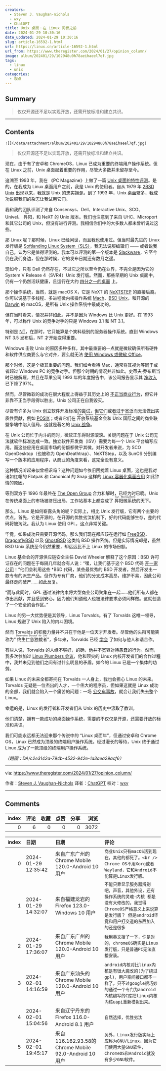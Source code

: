 ```yaml
---
creators:
  - Steven J. Vaughan-nichols
  - wxy
  - ChatGPT
title: Unix 桌面：在 Linux 问世之前
date: 2024-01-29 10:30:16
date_updated: 2024-01-29 10:30:16
slug: article-16592-1.html
url: https://linux.cn/article-16592-1.html
url_from: https://www.theregister.com/2024/01/27/opinion_column/
image: album/202401/29/102948u0h78aeihaeel7qf.jpg
tags:
  - linux
  - unix
categories:
  - 观点
---
```


## Summary

> 仅仅开源还不足以实现开放，还需开放标准和建立共识。

***

<!-- more -->

## Contents

`![](/data/attachment/album/202401/29/102948u0h78aeihaeel7qf.jpg)`

> 
> 仅仅开源还不足以实现开放，还需开放标准和建立共识。
> 
> 
> 

现在，由于有了安卓和 ChromeOS，Linux 已成为重要的终端用户操作系统。但在 Linux 之前，Unix 桌面起着重要的作用，尽管大多数并未留存至今。

追溯至 1993 年，我在 《PC Magazine》上做了一篇 [Unix 桌面的特性评测](https://books.google.com/books?id=jMKfH6i9OcYC&pg=PA220&dq=Vaughan-Nichols&hl=en&sa=X&ved=2ahUKEwi8pdG5gveDAxXhlmoFHSYsDdcQ6AF6BAgMEAI#v=onepage&q=Vaughan-Nichols&f=false)。是的，在我成为 Linux 桌面用户之前，我是 Unix 的使用者。自从 1979 年 [2BSD Unix](https://opensource.fandom.com/wiki/Berkeley_Software_Distribution) 出现以来，我就是 Unix 的忠实拥趸。到了 1993 年，Unix 桌面繁多，我成功说服我们的杂志让我试用它们。

我和我的团队评测了来自 Consensys、Dell、Interactive Unix、SCO、Univel、<ruby> 昇阳 <rt>  Sun </rt></ruby>，和 NeXT 的 Unix 版本。我们也注意到了来自 UHC、Microport 和其它公司的 Unix，但没有进行评测。我相信你们中的大多数人都未曾听说过这些。

那 Linux 呢？那时候，Linux 已经问世，而且我也使用过。但当时最先进的 Linux 发行版是 [Softlanding Linux System（SLS）](https://archiveos.org/sls/)，我无法说服编辑们 —— 或者说我自己，认为它是值得评测的。我本可以评测的第一个版本是 [Slackware](http://www.slackware.com/)，它至今仍在我们身边，但在那时候，它的发布日期还有数月之遥。

现如今，只有 Dell 仍然存在，不过它之所以至今仍在业界，不完全是因为它的 System V Release 4（SVR4）Unix 发行版。然而，那些早期的 Unix 桌面中，仍有一个仍然活跃健康，且运行在大约 [四分之一的桌面](https://www.statista.com/statistics/218089/global-market-share-of-windows-7/) 上。

那个操作系统，当然，就是 macOS X，它是 NeXT 的 [NeXTSTEP](https://www.zdnet.com/article/steve-jobs-the-next-years/) 的直接后裔。你可以说基于多线程、多进程微内核操作系统 [Mach](https://developer.apple.com/library/archive/documentation/Darwin/Conceptual/KernelProgramming/Mach/Mach.html)、[BSD Unix](https://docs.freebsd.org/en/articles/explaining-bsd/)，和开源的 [Darwin](https://github.com/apple/darwin-xnu) 的 macOS，是所有 Unix 操作系统中最成功的。

但在当时看来，情况并非如此。并不是因为 Windows 比 Unix 更好。在 1993 年，可以称作 Unix 的竞争对手的只是 Windows 3.1 和 NT 3.1。

特别是 [NT](https://www.theregister.com/2023/12/19/windows_nt_30_years_on/)，在那时，它只能算是个笑料级别的服务器操作系统。直到 Windows NT 3.5 发布后，NT 才开始变得重要。

Windows 击败 Unix 的原因多种多样。其中最重要的一点就是微软确保所有硬件和软件供应商要么与它对齐，要么就无法 [使用 Windows 或微软 Office](http://www.practical-tech.com/business/b020298.htm)。

那个时候，这是个极其重要的问题。我们如今看待 Mac，通常将其视为等同于或者超过 Windows PC 的竞争对手。但那个时期的情况并非如此。史蒂夫·乔布斯当时已被解雇，并且在苹果公司 1993 年的年度报告中，该公司报告显示其 [净收入](https://www.nytimes.com/1993/10/15/business/company-reports-a-small-profit-for-apple-computer.html) 已下降了97%。

然而，尽管微软的成功在很大程度上得益于其历史上的 [不正当商业行为](https://www.theregister.com/2000/04/04/judge_finds_against_ms/)，但它并非靠不正当手段得以胜出。Unix 公司正在自我毁灭。

尽管有许多为 Unix 创立软件开发标准的尝试，但它们或者过于宽泛而无法做出实质性贡献，例如 [POSIX](https://www.techtarget.com/whatis/definition/POSIX-Portable-Operating-System-Interface)；或者它们在 <ruby> 开放系统基金会 <rt>  Open Systems Foundation </rt></ruby> 和 <ruby> Unix 国际 <rt>  Unix International </rt></ruby> 之间的商业联盟争端中陷入僵局，这就是著名的 [Unix 战争](https://klarasystems.com/articles/unix-wars-the-battle-for-standards/)。

在 Unix 公司忙于内斗的同时，微软正乐得财源滚滚。关键问题在于 Unix 公司无法就软件标准达成一致。独立软件开发商（ISV）需要为每一个 Unix 平台编写应用。而这些应用在桌面市场的份额都微乎其微。对开发者来说，为 SCO OpenDesktop（也被称为 OpenDeathtrap）、NeXTStep，以及 SunOS 分别编写一个版本的应用程序，从商业的角度来看，这完全没有意义。

这种情况听起来似曾相识吗？这种问题如今依旧困扰着 Linux 桌面，这也是我对诸如红帽的 Flatpak 和 Canonical 的 Snap 这样的 [Linux 容器化桌面应用](https://www.theregister.com/2023/06/09/will_flatpak_and_snap_replace/) 如此钟情的原因。

等到双方于 1996 年最终在 [The Open Group](https://www.opengroup.org/membership/forums/platform/unix) 合力和解时，已经为时已晚。Unix 在传统桌面上的市场被挤压出局，工作站基本上都变成了 <ruby> 昇阳微系统 <rt>  Sun Microsystems </rt></ruby> 的天下。

那么，Linux 是如何崭露头角的呢？实际上，相比 Unix 发行版，它有两个主要的优点。首先，它是开源的。在开源的优胜劣汰机制下，好的代码能够生存，差的代码将被淘汰。我认为 Linux 使用 GPL，这点非常关键。

毕竟，如果成功只需要开源代码，那么我们现在都应该在运行如 [FreeBSD](https://www.freebsd.org/)、[DragonflyBSD](https://www.dragonflybsd.org/) 以及 [GhostBSD](https://ghostbsd.org/) 这类纯 BSD 操作系统。但是实际情况却是，虽然 BSD Unix 系统至今仍然重要，却远远比不上 Linux 的市场份额。

Linux 基金会的开源供应链安全主任 David Wheeler 解释了这个原因：BSD 许可证存在的问题在于每隔几年就会有人说：“嘿，让我们基于这个 BSD 代码 [开一家公司](https://lwn.net/Articles/197875/)！”他们会利用这些 \*BSD 代码，某些最优秀的 BSD 开发者，然后开发出一款专有的派生产品。但作为专有厂商，他们的分支成本高昂，维护不易，因此公司最终走向破产……如此反复。

“而与此同时，GPL 通过法律约束将大型商业公司聚集在一起……他们所有人都在作出贡献，并且感到安心，因为他们知道他人也被法律要求必须同样做。这就创造了一个安全的合作区。”

Linux 的另一大优势便是其领导，Linus Torvalds。有了 Torvalds 这唯一领导，Linux 规避了 Unix 陷入的内斗困境。

然而 Torvalds 的积极力量并不只在于他是一位天才开发者。尽管他的头衔可能笑称为“<ruby> 终生仁慈独裁者 <rt>  Benevolent Dictator for Life </rt></ruby>”，多年来，Torvalds 已经 [学会](https://www.theregister.com/2018/10/22/linus_torvalds_back/) 了如何与他人和谐合作。

有些人说，Torvalds 的人缘不够好，的确，他并不宽容对待愚蠢的行为。然而，我多次参加过 [Linux Plumbers 会议](https://lpc.events/)，他和顶尖的 Linux 内核开发者们的合作过程中，我并未见到他们之间有过什么明显的矛盾。如今的 Linux 已是一个集体的功劳。

如果 Linux 的未来全都寄托在 Torvalds 一人身上，我也会担心 Linux 的未来。Torvalds 无疑是一位杰出的人才，一个伟大的程序员，但如果这就是 Linux 成功的全部，我们就会陷入一个痛苦的问题：一场 [公交车事故](https://deviq.com/terms/bus-factor/)，就会让我们失去整个 Linux。

幸运的是，Linux 的发行者和开发者们从 Unix 的历史中汲取了教训。

他们清楚，拥有一款成功的桌面操作系统，需要的不仅仅是开源，还需要开放的标准和共识。

我们可能永远都无法迎来那个传说中的 “Linux 桌面年”，但通过安卓和 Chrome OS，Linux 已然成为顶级的终端用户操作系统。经过漫长的等待，Unix 终于通过 Linux 成为了一款顶级的终端用户操作系统。

*（题图：DA/c2e3142a-794b-4532-942e-1a3aea29acf6）*

---

via: <https://www.theregister.com/2024/01/27/opinion_column/>

作者：[Steven J. Vaughan-Nichols](https://www.theregister.com/Author/Steven-J-Vaughan-Nichols) 译者：[ChatGPT](https://linux.cn/lctt/ChatGPT) 校对：[wxy](https://github.com/wxy)

***

## Comments


|   index |   评论 |   收藏 |   点赞 |   分享 |   浏览 |
|--------:|-------:|-------:|-------:|-------:|-------:|
|       0 |      6 |      0 |      0 |      0 |   3072 |

|   index | 日期                | 日期                                                   | 评论                                                                                                                                                                           |
|--------:|:--------------------|:-------------------------------------------------------|:-------------------------------------------------------------------------------------------------------------------------------------------------------------------------------|
|       0 | 2024-01-29 12:35:42 | 来自广东广州的 Chrome Mobile 120.0-Android 10 用户     | `商业Unix只有macOS活到现在，其他的都死了。<br /> Chrome OS不用Xorg或者Wayland，它和Android不能算是Linux发行版。`                                                               |
|       1 | 2024-01-29 14:32:07 | 来自福建龙岩的 Firefox 123.0-Windows 10 用户           | `不能只靠显示服务器辨别吧，声音，其他外设，还有操作系统的灵魂-内核 都是没有大修改的，我觉得ChromeOS严格意义上来说算是发行版？ 但是android毕竟和用户打交道的东西加入的还是很多` |
|       2 | 2024-01-29 17:36:07 | 来自广东广州的 Chrome Mobile 120.0-Android 10 用户     | `我用英文搜了一下，你是对的，chromeOS确实是Linux发行版，只是普通PC无法直接安装。`                                                                                              |
|       3 | 2024-02-01 14:16:59 | 来自广东汕头的 Chrome Mobile 120.0-Android 10 用户     | `android内核对比linux内核是有很大魔改的(为了绕过gpl)，用户空间接口都不一样了。只不过google很巧妙的通过一个专门为android内核编写的C库把linux内核内核uapi重新模拟出来。`         |
|       4 | 2024-02-01 15:04:56 | 来自辽宁丹东的 Firefox 116.0-Android 8.1 用户          | `自然选择，优胜劣汰`                                                                                                                                                           |
|       5 | 2024-02-01 19:45:17 | 来自116.162.93.58的 Chrome Mobile 92.0-Android 10 用户 | `另外，Linux发行版实际上应称为GNU/Linux，因为它们使用大量GNU软件，ChromeOS和Android就没有多少GNU软件。`                                                                        |

